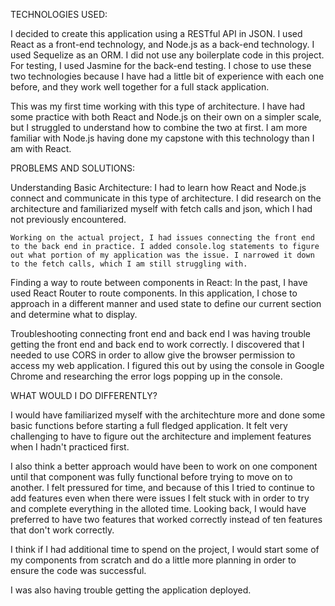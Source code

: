 TECHNOLOGIES USED:

I decided to create this application using a RESTful API in JSON. I used React as a front-end technology, and Node.js as a back-end technology. I used Sequelize as an ORM. I did not use any boilerplate code in this project.
For testing, I used Jasmine for the back-end testing.
I chose to use these two technologies because I have had a little bit of experience with each one before, and they work well together for a full stack application.

This was my first time working with this type of architecture. I have had some practice with both React and Node.js on their own on a simpler scale, but I struggled to understand how to combine the two at first. I am more familiar with Node.js having done my capstone with this technology than I am with React.


PROBLEMS AND SOLUTIONS:

Understanding Basic Architecture:
    I had to learn how React and Node.js connect and communicate in this type of architecture. I did research on the architecture and familiarized myself with fetch calls and json, which I had not previously encountered.

    Working on the actual project, I had issues connecting the front end to the back end in practice. I added console.log statements to figure out what portion of my application was the issue. I narrowed it down to the fetch calls, which I am still struggling with.

Finding a way to route between components in React:
    In the past, I have used React Router to route components. In this application, I chose to approach in a different manner and used state to define our current section and determine what to display.

Troubleshooting connecting front end and back end
    I was having trouble getting the front end and back end to work correctly. I discovered that I needed to use CORS in order to allow give the browser permission to access my web application. I figured this out by using the console in Google Chrome and researching the error logs popping up in the console.


WHAT WOULD I DO DIFFERENTLY?

I would have familiarized myself with the architechture more and done some basic functions before starting a full fledged application. It felt very challenging to have to figure out the architecture and implement features when I hadn't practiced first.

I also think a better approach would have been to work on one component until that component was fully functional before trying to move on to another. I felt pressured for time, and because of this I tried to continue to add features even when there were issues I felt stuck with in order to try and complete everything in the alloted time. Looking back, I would have preferred to have two features that worked correctly instead of ten features that don't work correctly.

I think if I had additional time to spend on the project, I would start some of my components from scratch and do a little more planning in order to ensure the code was successful.

I was also having trouble getting the application deployed.
